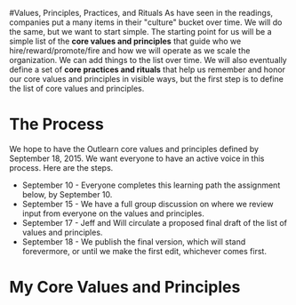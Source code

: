 <!--
{
"name": "outlearn-values-exercise",
"version" : "0.1",
"title" : "Outlearn Values Exercise",
"description" : "You are going to help define the Outlearn Culture by listing and defending the values and principles that you are most passionate about ",
"homepage" : "https://github.com/sigma-512/outlearn-culture-homework",
"freshnessDate" : 2015-08-27,
"author" : "Jeff Whatcott",
"license" : "CC BY 4.0"
}
-->

<!-- @section -->

#Values, Principles, Practices, and Rituals
As have seen in the readings, companies put a many items in their "culture" bucket over time. We will do the same, but we want to start simple. The starting point for us will be a simple list of the **core values and principles** that guide who we hire/reward/promote/fire and how we will operate as we scale the organization. We can add things to the list over time. We will also eventually define a set of **core practices and rituals** that help us remember and honor our core values and principles in visible ways, but the first step is to define the list of core values and principles.

# The Process
We hope to have the Outlearn core values and principles defined by September 18, 2015. We want everyone to have an active voice in this process. Here are the steps.
- September 10 - Everyone completes this learning path the assignment below, by September 10.
- September 15 - We have a full group discussion on where we review input from everyone on the values and principles.
- September 17 - Jeff and Will circulate a proposed final draft of the list of values and principles.
- September 18 - We publish the final version, which will stand forevermore, or until we make the first edit, whichever comes first.

<!-- @section -->
# My Core Values and Principles
<!-- @task, "hasDeliverable" : true, "text" : "List and defend the 5-7 core values and principles that you passionately believe should define the Outlearn culture."-->
